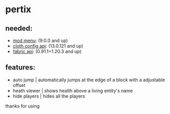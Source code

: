 # pertix

## needed:
- [mod menu](https://modrinth.com/mod/modmenu): (9.0.0 and up)
- [cloth config api](https://modrinth.com/mod/cloth-config): (13.0.121 and up)
- [fabric api](https://modrinth.com/mod/fabric-api): (0.91.1+1.20.3 and up)

## features:
- auto jump | automatically jumps at the edge of a block with a adjustable offset
- heath viewer | shows health above a living entity's name
- hide players | hides all the players


thanks for using

